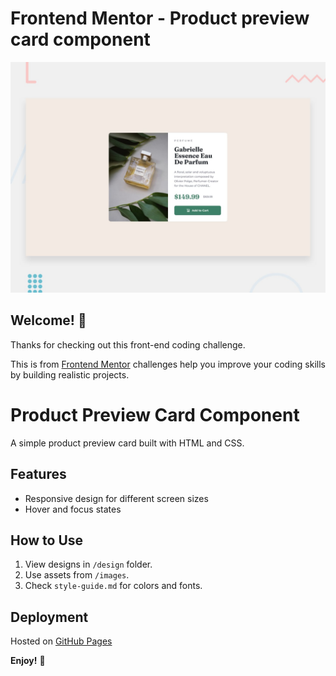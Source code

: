 # Frontend Mentor - Product preview card component

![Design preview for the Product preview card component coding challenge](./design/desktop-preview.jpg)

## Welcome! 👋

Thanks for checking out this front-end coding challenge.

This is from [Frontend Mentor](https://www.frontendmentor.io) challenges help you improve your coding skills by building realistic projects.

# Product Preview Card Component

A simple product preview card built with HTML and CSS.

## Features

- Responsive design for different screen sizes
- Hover and focus states

## How to Use

1. View designs in `/design` folder.
2. Use assets from `/images`.
3. Check `style-guide.md` for colors and fonts.

## Deployment

Hosted on [GitHub Pages](https://asyirri.github.io/fementor-ch5-product_preview/)

**Enjoy!** 🚀
